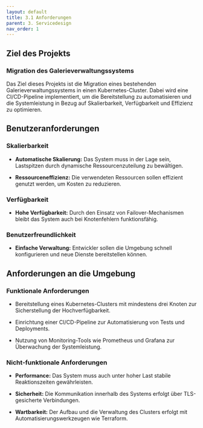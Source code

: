```yaml
---
layout: default
title: 3.1 Anforderungen
parent: 3. Servicedesign
nav_order: 1
---
```

## Ziel des Projekts

### Migration des Galerieverwaltungssystems

Das Ziel dieses Projekts ist die Migration eines bestehenden Galerieverwaltungssystems in einen Kubernetes-Cluster. Dabei wird eine CI/CD-Pipeline implementiert, um die Bereitstellung zu automatisieren und die Systemleistung in Bezug auf Skalierbarkeit, Verfügbarkeit und Effizienz zu optimieren.

## Benutzeranforderungen

### Skalierbarkeit

- **Automatische Skalierung:** Das System muss in der Lage sein, Lastspitzen durch dynamische Ressourcenzuteilung zu bewältigen.
    
- **Ressourceneffizienz:** Die verwendeten Ressourcen sollen effizient genutzt werden, um Kosten zu reduzieren.
    

### Verfügbarkeit

- **Hohe Verfügbarkeit:** Durch den Einsatz von Failover-Mechanismen bleibt das System auch bei Knotenfehlern funktionsfähig.
    

### Benutzerfreundlichkeit

- **Einfache Verwaltung:** Entwickler sollen die Umgebung schnell konfigurieren und neue Dienste bereitstellen können.
    

## Anforderungen an die Umgebung

### Funktionale Anforderungen

- Bereitstellung eines Kubernetes-Clusters mit mindestens drei Knoten zur Sicherstellung der Hochverfügbarkeit.
    
- Einrichtung einer CI/CD-Pipeline zur Automatisierung von Tests und Deployments.
    
- Nutzung von Monitoring-Tools wie Prometheus und Grafana zur Überwachung der Systemleistung.
    

### Nicht-funktionale Anforderungen

- **Performance:** Das System muss auch unter hoher Last stabile Reaktionszeiten gewährleisten.
    
- **Sicherheit:** Die Kommunikation innerhalb des Systems erfolgt über TLS-gesicherte Verbindungen.
    
- **Wartbarkeit:** Der Aufbau und die Verwaltung des Clusters erfolgt mit Automatisierungswerkzeugen wie Terraform.
